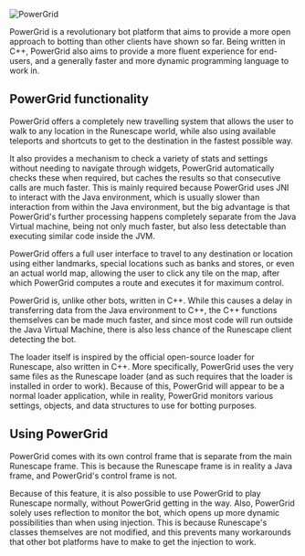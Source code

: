 
![PowerGrid](http://i.imgur.com/I8SAxWT.png)

PowerGrid is a revolutionary bot platform that aims to provide a more open approach to botting than other clients have shown so far. Being written in C++, PowerGrid also aims to provide a more fluent experience for end-users, and a generally faster and more dynamic programming language to work in.  

## PowerGrid functionality ##
PowerGrid offers a completely new travelling system that allows the user to walk to any location in the Runescape world, while also using available teleports and shortcuts to get to the destination in the fastest possible way.

It also provides a mechanism to check a variety of stats and settings without needing to navigate through widgets, PowerGrid automatically checks these when required, but caches the results so that consecutive calls are much faster. This is mainly required because PowerGrid uses JNI to interact with the Java environment, which is usually slower than interaction from within the Java environment, but the big advantage is that PowerGrid's further processing happens completely separate from the Java Virtual machine, being not only much faster, but also less detectable than executing similar code inside the JVM.

PowerGrid offers a full user interface to travel to any destination or location using either landmarks, special locations such as banks and stores, or even an actual world map, allowing the user to click any tile on the map, after which PowerGrid computes a route and executes it for maximum control.

PowerGrid is, unlike other bots, written in C++. While this causes a delay in transferring data from the Java environment to C++, the C++ functions themselves can be made much faster, and since most code will run outside the Java Virtual Machine, there is also less chance of the Runescape client detecting the bot. 

The loader itself is inspired by the official open-source loader for Runescape, also written in C++. More specifically, PowerGrid uses the very same files as the Runescape loader (and as such requires that the loader is installed in order to work). Because of this, PowerGrid will appear to be a normal loader application, while in reality, PowerGrid monitors various settings, objects, and data structures to use for botting purposes.

## Using PowerGrid ##
PowerGrid comes with its own control frame that is separate from the main Runescape frame.  This is because the Runescape frame is in reality a Java frame, and PowerGrid's control frame is not.

Because of this feature, it is also possible to use PowerGrid to play Runescape normally, without PowerGrid getting in the way. Also, PowerGrid solely uses reflection to monitor the bot, which opens up more dynamic possibilities than when using injection. This is because Runescape's classes themselves are not modified, and this prevents many workarounds that other bot platforms have to make to get the injection to work.
